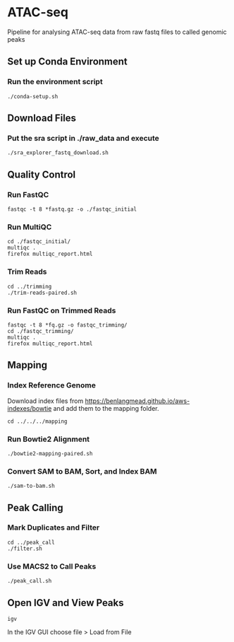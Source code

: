 # ATAC-seq
Pipeline for analysing ATAC-seq data from raw fastq files to called genomic peaks

## Set up Conda Environment

### Run the environment script
```console
./conda-setup.sh
```

## Download Files

### Put the sra script in ./raw_data and execute
```console
./sra_explorer_fastq_download.sh 
```

## Quality Control

### Run FastQC
```console
fastqc -t 8 *fastq.gz -o ./fastqc_initial
```

### Run MultiQC
```console
cd ./fastqc_initial/
multiqc .
firefox multiqc_report.html
```

### Trim Reads
```console
cd ../trimming
./trim-reads-paired.sh
```

### Run FastQC on Trimmed Reads
```console
fastqc -t 8 *fq.gz -o fastqc_trimming/
cd ./fastqc_trimming/
multiqc .
firefox multiqc_report.html
```

## Mapping

### Index Reference Genome
Download index files from https://benlangmead.github.io/aws-indexes/bowtie and add them to the mapping folder.

```console
cd ../../../mapping
```

### Run Bowtie2 Alignment
```console
./bowtie2-mapping-paired.sh
```

### Convert SAM to BAM, Sort, and Index BAM
```console
./sam-to-bam.sh
```

## Peak Calling

### Mark Duplicates and Filter
```console
cd ../peak_call
./filter.sh
```

### Use MACS2 to Call Peaks
```console
./peak_call.sh
```


## Open IGV and View Peaks
```console
igv
```
In the IGV GUI choose file > Load from File